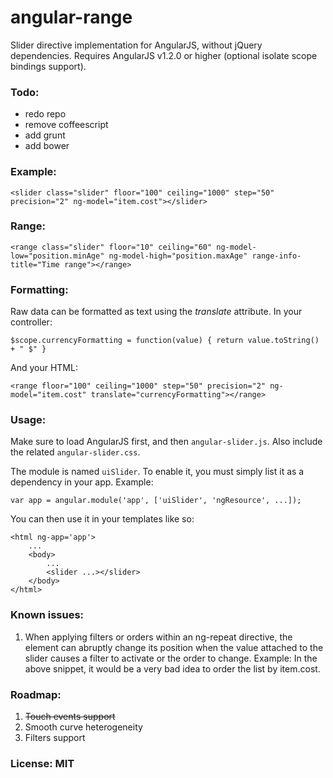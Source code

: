 angular-range
==============

Slider directive implementation for AngularJS, without jQuery dependencies. Requires AngularJS v1.2.0 or higher (optional isolate scope bindings support).


### Todo:
* redo repo
* remove coffeescript
* add grunt
* add bower



### Example:


    <slider class="slider" floor="100" ceiling="1000" step="50" precision="2" ng-model="item.cost"></slider>

### Range:

    <range class="slider" floor="10" ceiling="60" ng-model-low="position.minAge" ng-model-high="position.maxAge" range-info-title="Time range"></range>

### Formatting:

Raw data can be formatted as text using the _translate_ attribute.
In your controller:

    $scope.currencyFormatting = function(value) { return value.toString() + " $" }

And your HTML:

    <range floor="100" ceiling="1000" step="50" precision="2" ng-model="item.cost" translate="currencyFormatting"></range>

### Usage:

Make sure to load AngularJS first, and then `angular-slider.js`. Also include the related `angular-slider.css`.

The module is named `uiSlider`. To enable it, you must simply list it as a dependency in your app. Example:

    var app = angular.module('app', ['uiSlider', 'ngResource', ...]);

You can then use it in your templates like so:

    <html ng-app='app'>
        ...
        <body>
            ...
            <slider ...></slider>
        </body>
    </html>


### Known issues:

1. When applying filters or orders within an ng-repeat directive, the element can abruptly change its position when the value attached to the slider causes a filter to activate or the order to change.
Example: In the above snippet, it would be a very bad idea to order the list by item.cost.

### Roadmap:

1. ~~Touch events support~~
2. Smooth curve heterogeneity
3. Filters support

### License: MIT

